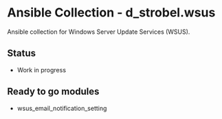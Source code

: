 # Ansible Collection - d_strobel.wsus

Ansible collection for Windows Server Update Services (WSUS).

## Status
- Work in progress

## Ready to go modules
- wsus_email_notification_setting
